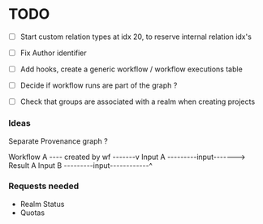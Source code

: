 # TODO

- [ ] Start custom relation types at idx 20, to reserve internal relation idx's
- [ ] Fix Author identifier


- [ ] Add hooks, create a generic workflow / workflow executions table 
- [ ] Decide if workflow runs are part of the graph ?

- [ ] Check that groups are associated with a realm when creating projects


### Ideas
Separate Provenance graph ?

Workflow A  ---- created by wf -------v 
Input A     ---------input-------> Result A
Input B     ---------input------------^



### Requests needed

- Realm Status
- Quotas